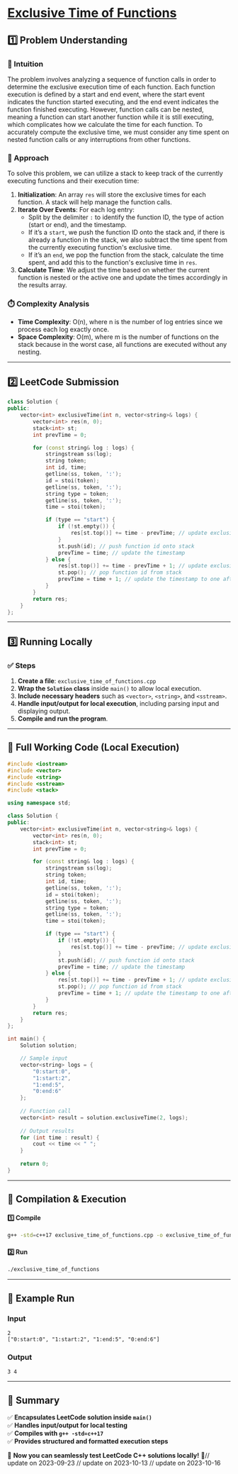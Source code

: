 # **[Exclusive Time of Functions](https://leetcode.com/problems/exclusive-time-of-functions/description/)**  

## **1️⃣ Problem Understanding**  
### **📌 Intuition**  
The problem involves analyzing a sequence of function calls in order to determine the exclusive execution time of each function. Each function execution is defined by a start and end event, where the start event indicates the function started executing, and the end event indicates the function finished executing. However, function calls can be nested, meaning a function can start another function while it is still executing, which complicates how we calculate the time for each function. To accurately compute the exclusive time, we must consider any time spent on nested function calls or any interruptions from other functions.

### **🚀 Approach**  
To solve this problem, we can utilize a stack to keep track of the currently executing functions and their execution time:

1. **Initialization**: An array `res` will store the exclusive times for each function. A stack will help manage the function calls.
2. **Iterate Over Events**: For each log entry:
   - Split by the delimiter `:` to identify the function ID, the type of action (start or end), and the timestamp.
   - If it’s a `start`, we push the function ID onto the stack and, if there is already a function in the stack, we also subtract the time spent from the currently executing function's exclusive time.
   - If it’s an `end`, we pop the function from the stack, calculate the time spent, and add this to the function's exclusive time in `res`.
3. **Calculate Time**: We adjust the time based on whether the current function is nested or the active one and update the times accordingly in the results array.

### **⏱️ Complexity Analysis**  
- **Time Complexity**: O(n), where n is the number of log entries since we process each log exactly once.
- **Space Complexity**: O(m), where m is the number of functions on the stack because in the worst case, all functions are executed without any nesting.

---  

## **2️⃣ LeetCode Submission**  
```cpp
class Solution {
public:
    vector<int> exclusiveTime(int n, vector<string>& logs) {
        vector<int> res(n, 0);
        stack<int> st;
        int prevTime = 0;

        for (const string& log : logs) {
            stringstream ss(log);
            string token;
            int id, time;
            getline(ss, token, ':');
            id = stoi(token);
            getline(ss, token, ':');
            string type = token;
            getline(ss, token, ':');
            time = stoi(token);

            if (type == "start") {
                if (!st.empty()) {
                    res[st.top()] += time - prevTime; // update exclusive time for the last function
                }
                st.push(id); // push function id onto stack
                prevTime = time; // update the timestamp
            } else {
                res[st.top()] += time - prevTime + 1; // update exclusive time for the function that just ended
                st.pop(); // pop function id from stack
                prevTime = time + 1; // update the timestamp to one after the current end time
            }
        }
        return res;
    }
};
```  

---  

## **3️⃣ Running Locally**  
### **✅ Steps**  
1. **Create a file**: `exclusive_time_of_functions.cpp`  
2. **Wrap the `Solution` class** inside `main()` to allow local execution.  
3. **Include necessary headers** such as `<vector>`, `<string>`, and `<sstream>`.  
4. **Handle input/output for local execution**, including parsing input and displaying output.  
5. **Compile and run the program**.  

---  

## **📝 Full Working Code (Local Execution)**  
```cpp
#include <iostream>
#include <vector>
#include <string>
#include <sstream>
#include <stack>

using namespace std;

class Solution {
public:
    vector<int> exclusiveTime(int n, vector<string>& logs) {
        vector<int> res(n, 0);
        stack<int> st;
        int prevTime = 0;

        for (const string& log : logs) {
            stringstream ss(log);
            string token;
            int id, time;
            getline(ss, token, ':');
            id = stoi(token);
            getline(ss, token, ':');
            string type = token;
            getline(ss, token, ':');
            time = stoi(token);

            if (type == "start") {
                if (!st.empty()) {
                    res[st.top()] += time - prevTime; // update exclusive time for the last function
                }
                st.push(id); // push function id onto stack
                prevTime = time; // update the timestamp
            } else {
                res[st.top()] += time - prevTime + 1; // update exclusive time for the function that just ended
                st.pop(); // pop function id from stack
                prevTime = time + 1; // update the timestamp to one after the current end time
            }
        }
        return res;
    }
};

int main() {
    Solution solution;

    // Sample input
    vector<string> logs = {
        "0:start:0",
        "1:start:2",
        "1:end:5",
        "0:end:6"
    };
    
    // Function call
    vector<int> result = solution.exclusiveTime(2, logs);
    
    // Output results
    for (int time : result) {
        cout << time << " ";
    }
    
    return 0;
}
```  

---  

## **🔧 Compilation & Execution**  
#### **1️⃣ Compile**  
```bash
g++ -std=c++17 exclusive_time_of_functions.cpp -o exclusive_time_of_functions
```  

#### **2️⃣ Run**  
```bash
./exclusive_time_of_functions
```  

---  

## **🎯 Example Run**  
### **Input**  
```
2
["0:start:0", "1:start:2", "1:end:5", "0:end:6"]
```  
### **Output**  
```
3 4 
```  

---  

## **📌 Summary**  
✅ **Encapsulates LeetCode solution inside `main()`**  
✅ **Handles input/output for local testing**  
✅ **Compiles with `g++ -std=c++17`**  
✅ **Provides structured and formatted execution steps**  

🚀 **Now you can seamlessly test LeetCode C++ solutions locally!** 🚀// update on 2023-09-23
// update on 2023-10-13
// update on 2023-10-16
